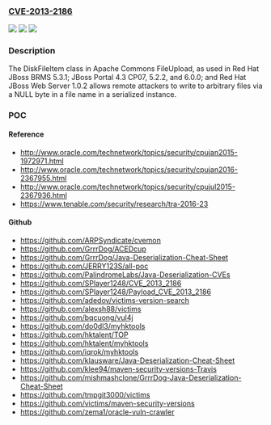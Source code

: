 ### [CVE-2013-2186](https://cve.mitre.org/cgi-bin/cvename.cgi?name=CVE-2013-2186)
![](https://img.shields.io/static/v1?label=Product&message=n%2Fa&color=blue)
![](https://img.shields.io/static/v1?label=Version&message=n%2Fa&color=blue)
![](https://img.shields.io/static/v1?label=Vulnerability&message=n%2Fa&color=brighgreen)

### Description

The DiskFileItem class in Apache Commons FileUpload, as used in Red Hat JBoss BRMS 5.3.1; JBoss Portal 4.3 CP07, 5.2.2, and 6.0.0; and Red Hat JBoss Web Server 1.0.2 allows remote attackers to write to arbitrary files via a NULL byte in a file name in a serialized instance.

### POC

#### Reference
- http://www.oracle.com/technetwork/topics/security/cpujan2015-1972971.html
- http://www.oracle.com/technetwork/topics/security/cpujan2016-2367955.html
- http://www.oracle.com/technetwork/topics/security/cpujul2015-2367936.html
- https://www.tenable.com/security/research/tra-2016-23

#### Github
- https://github.com/ARPSyndicate/cvemon
- https://github.com/GrrrDog/ACEDcup
- https://github.com/GrrrDog/Java-Deserialization-Cheat-Sheet
- https://github.com/JERRY123S/all-poc
- https://github.com/PalindromeLabs/Java-Deserialization-CVEs
- https://github.com/SPlayer1248/CVE_2013_2186
- https://github.com/SPlayer1248/Payload_CVE_2013_2186
- https://github.com/adedov/victims-version-search
- https://github.com/alexsh88/victims
- https://github.com/bqcuong/vul4j
- https://github.com/do0dl3/myhktools
- https://github.com/hktalent/TOP
- https://github.com/hktalent/myhktools
- https://github.com/iqrok/myhktools
- https://github.com/klausware/Java-Deserialization-Cheat-Sheet
- https://github.com/klee94/maven-security-versions-Travis
- https://github.com/mishmashclone/GrrrDog-Java-Deserialization-Cheat-Sheet
- https://github.com/tmpgit3000/victims
- https://github.com/victims/maven-security-versions
- https://github.com/zema1/oracle-vuln-crawler

